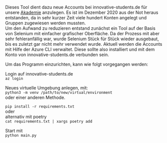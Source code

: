 Dieses Tool dient dazu neue Accounts bei innovative-students.de für unsere [Akademie](https://www.it-fitness.de/Akademie/Intensivkurse_Gefragte_Jobprofile_und_Skills/2668_Anme) anzulegen.
Es ist im Dezember 2020 aus der Not heraus entstanden, da in sehr kurzer Zeit viele hundert Konten angelegt und Gruppen zugewiesen werden mussten.  
Um den Aufwand zu reduzieren entstand zunächst ein Tool auf der Basis von Selenium mit einfacher grafischer Oberfläche. Da der Prozess mit aber sehr fehleranfällig war, 
wurde Selenium Stück für Stück wieder ausgebaut, bis es zuletzt gar nicht mehr verwendet wurde.
Aktuell werden die Accounts mit Hilfe der Azure CLI verwaltet. Diese sollte also installiert und mit dem Konto von innovative-students.de verbunden sein.

Um das Programm einzurichten, kann wie folgt vorgegangen werden:

Login auf innovative-students.de  
`az login`  
  
Neues virtuelle Umgebung anlegen, mit:  
`python3 -m venv /path/to/new/virtual/environment`  
oder einer anderen Methode.  
  
`pip install -r requirements.txt`  
oder  
alternativ mit poetry  
`cat requirements.txt | xargs poetry add`  
  
Start mit  
`python main.py`  
